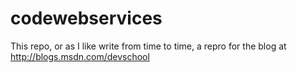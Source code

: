 # codewebservices
This repo, or as I like write from time to time, a repro for the blog at http://blogs.msdn.com/devschool
